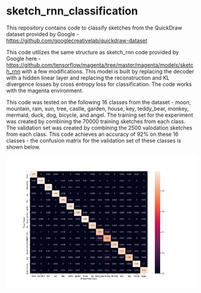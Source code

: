 # sketch_rnn_classification
This repository contains code to classify sketches from the QuickDraw dataset provided by Google - https://github.com/googlecreativelab/quickdraw-dataset

This code utilizes the same structure as sketch_rnn code provided by Google here - https://github.com/tensorflow/magenta/tree/master/magenta/models/sketch_rnn with a few modifications. This model is built by replacing the decoder with a hidden linear layer and replacing the reconstruction and KL divergence losses by cross entropy loss for classification. The code works with the magenta environment.

This code was tested on the following 16 classes from the dataset - moon, mountain, rain, sun, tree, castle, garden, house, key, teddy_bear, monkey, mermaid, duck, dog, bicycle, and angel. The training set for the experiment was created by combining the 70000 training sketches from each class. The validation set was created by combining the 2500 valodation sketches from each class. This code achieves an accuracy of 92% on these 16 classes - the confusion matrix for the validation set of these classes is shown below.

![Alt text](conf_mat.png?raw=true "Confusion Matrix")